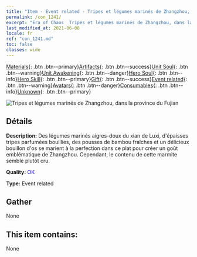```yaml
---
title: "Item - Event related - Tripes et légumes marinés de Zhangzhou, dans la province du Fujian"
permalink: /con_1241/
excerpt: "Era of Chaos  Tripes et légumes marinés de Zhangzhou, dans la province du Fujian"
last_modified_at: 2021-06-08
locale: fr
ref: "con_1241.md"
toc: false
classes: wide
---
```

 [Materials](/ItemsFR/){: .btn .btn--primary}[Artifacts](/ItemsFR/Artifacts/){: .btn .btn--success}[Unit Soul](/ItemsFR/UnitSoul/){: .btn .btn--warning}[Unit Awakening](/ItemsFR/UnitAwakening/){: .btn .btn--danger}[Hero Soul](/ItemsFR/HeroSoul/){: .btn .btn--info}[Hero Skill](/ItemsFR/HeroSkill/){: .btn .btn--primary}[Gift](/ItemsFR/Gift/){: .btn .btn--success}[Event related](/ItemsFR/Events/){: .btn .btn--warning}[Avatars](/ItemsFR/Avatars/){: .btn .btn--danger}[Consumables](/ItemsFR/Consumables/){: .btn .btn--info}[Unknown](/ItemsFR/Unknown/){: .btn .btn--primary}

 ![Tripes et légumes marinés de Zhangzhou, dans la province du Fujian](/images/t/i_81531331.png)

## Détails
 **Description:** Des légumes marinés aigres-doux du xian de Luxi, d'épaisses tripes parfumées bouillies, des pousses de bambou fraîches et un délicieux bouillon d'os se marient à la perfection dans ce plat pour créer un goût emblématique de Zhangzhou. Cependant, le contenu de cette marmite semble plutôt cru.

 **Quality:** <span style="color: #0000CD">OK</span>

 **Type:** Event related

## Gather

  None

## This item contains:

  None

